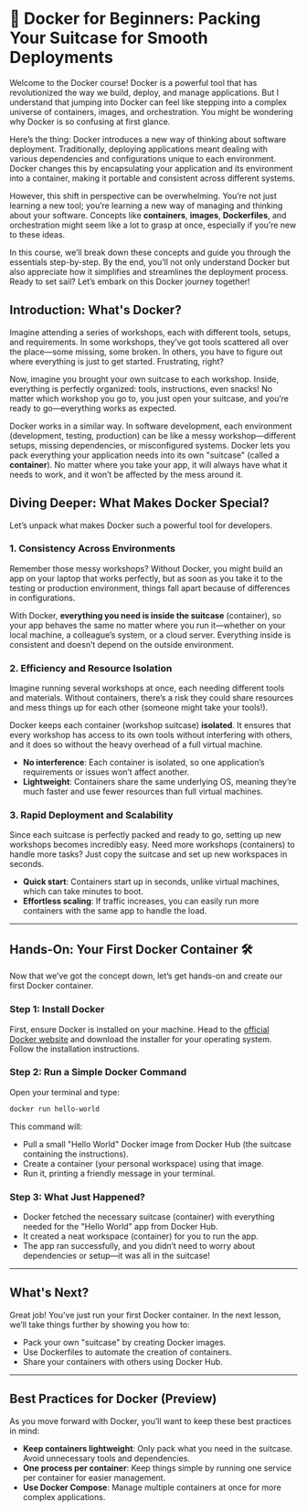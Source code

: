 # 🚢 Docker for Beginners: Packing Your Suitcase for Smooth Deployments

Welcome to the Docker course! Docker is a powerful tool that has revolutionized the way we build, deploy, and manage applications. But I understand that jumping into Docker can feel like stepping into a complex universe of containers, images, and orchestration. You might be wondering why Docker is so confusing at first glance.

Here’s the thing: Docker introduces a new way of thinking about software deployment. Traditionally, deploying applications meant dealing with various dependencies and configurations unique to each environment. Docker changes this by encapsulating your application and its environment into a container, making it portable and consistent across different systems.

However, this shift in perspective can be overwhelming. You’re not just learning a new tool; you’re learning a new way of managing and thinking about your software. Concepts like **containers**, **images**, **Dockerfiles**, and orchestration might seem like a lot to grasp at once, especially if you’re new to these ideas.

In this course, we’ll break down these concepts and guide you through the essentials step-by-step. By the end, you’ll not only understand Docker but also appreciate how it simplifies and streamlines the deployment process. Ready to set sail? Let’s embark on this Docker journey together! 

## Introduction: What's Docker?

Imagine attending a series of workshops, each with different tools, setups, and requirements. In some workshops, they’ve got tools scattered all over the place—some missing, some broken. In others, you have to figure out where everything is just to get started. Frustrating, right?

Now, imagine you brought your own suitcase to each workshop. Inside, everything is perfectly organized: tools, instructions, even snacks! No matter which workshop you go to, you just open your suitcase, and you’re ready to go—everything works as expected.

Docker works in a similar way. In software development, each environment (development, testing, production) can be like a messy workshop—different setups, missing dependencies, or misconfigured systems. Docker lets you pack everything your application needs into its own "suitcase" (called a **container**). No matter where you take your app, it will always have what it needs to work, and it won’t be affected by the mess around it.

## Diving Deeper: What Makes Docker Special?

Let’s unpack what makes Docker such a powerful tool for developers.

### 1. Consistency Across Environments
Remember those messy workshops? Without Docker, you might build an app on your laptop that works perfectly, but as soon as you take it to the testing or production environment, things fall apart because of differences in configurations.

With Docker, **everything you need is inside the suitcase** (container), so your app behaves the same no matter where you run it—whether on your local machine, a colleague’s system, or a cloud server. Everything inside is consistent and doesn’t depend on the outside environment.

### 2. Efficiency and Resource Isolation
Imagine running several workshops at once, each needing different tools and materials. Without containers, there’s a risk they could share resources and mess things up for each other (someone might take your tools!).

Docker keeps each container (workshop suitcase) **isolated**. It ensures that every workshop has access to its own tools without interfering with others, and it does so without the heavy overhead of a full virtual machine.

* **No interference**: Each container is isolated, so one application’s requirements or issues won’t affect another.
* **Lightweight**: Containers share the same underlying OS, meaning they’re much faster and use fewer resources than full virtual machines.

### 3. Rapid Deployment and Scalability

Since each suitcase is perfectly packed and ready to go, setting up new workshops becomes incredibly easy. Need more workshops (containers) to handle more tasks? Just copy the suitcase and set up new workspaces in seconds.

* **Quick start**: Containers start up in seconds, unlike virtual machines, which can take minutes to boot.
* **Effortless scaling**: If traffic increases, you can easily run more containers with the same app to handle the load.

---

## Hands-On: Your First Docker Container 🛠️

Now that we’ve got the concept down, let’s get hands-on and create our first Docker container.

### Step 1: Install Docker
First, ensure Docker is installed on your machine. Head to the [official Docker website](https://www.docker.com/products/docker-desktop) and download the installer for your operating system. Follow the installation instructions.

### Step 2: Run a Simple Docker Command
Open your terminal and type:

```bash
docker run hello-world
```

This command will:

- Pull a small "Hello World" Docker image from Docker Hub (the suitcase containing the instructions).
- Create a container (your personal workspace) using that image.
- Run it, printing a friendly message in your terminal.

### Step 3: What Just Happened?
- Docker fetched the necessary suitcase (container) with everything needed for the "Hello World" app from Docker Hub.
- It created a neat workspace (container) for you to run the app.
- The app ran successfully, and you didn’t need to worry about dependencies or setup—it was all in the suitcase!

---

## What's Next?

Great job! You've just run your first Docker container. In the next lesson, we’ll take things further by showing you how to:

- Pack your own "suitcase" by creating Docker images.
- Use Dockerfiles to automate the creation of containers.
- Share your containers with others using Docker Hub.

---

## Best Practices for Docker (Preview)

As you move forward with Docker, you’ll want to keep these best practices in mind:

- **Keep containers lightweight**: Only pack what you need in the suitcase. Avoid unnecessary tools and dependencies.
- **One process per container**: Keep things simple by running one service per container for easier management.
- **Use Docker Compose**: Manage multiple containers at once for more complex applications.